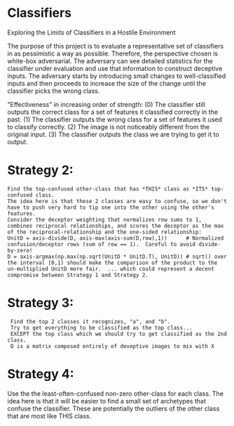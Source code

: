 # Classifiers
Exploring the Limits of Classifiers in a Hostile Environment

The purpose of this project is to evaluate a representative set of classifiers in as pessimistic a way as possible. Therefore, the perspective chosen is white-box adversarial. The adversary can see detailed statistics for the classifier under evaluation and use that information to construct deceptive inputs. The adversary starts by introducing small changes to well-classified inputs and then proceeds to increase the size of the change until the classifier picks the wrong class.

"Effectiveness" in increasing order of strength:
  (0) The classifier still outputs the correct class for a set of features it classified correctly in the past.
  (1) The classifier outputs the wrong class for a set of features it used to classify correctly.
  (2) The image is not noticeably different from the original input.
  (3) The classifier outputs the class we are trying to get it to output.

# Strategy 2:
    Find the top-confused other-class that has *THIS* class as *ITS* top-confused class.
    The idea here is that these 2 classes are easy to confuse, so we don't have to push very hard to tip one into the other using the other's features.
    Consider the deceptor weighting that normalizes row sums to 1, combines reciprocal relationships, and scores the deceptor as the max of the reciprocal-relationship and the one-sided relationship:
    UnitD = axis-divide(D, axis-max(axis-sum(D,row),1))      # Normalized confusion/deceptor rows (sum of row == 1).  Careful to avoid divide-by-zero!
    D = axis-argmax(np.max(np.sqrt(UnitD * UnitD.T), UnitD)) # sqrt() over the interval [0,1) should make the comparison of the product to the un-multiplied UnitD more fair.  ... which could represent a decent compromise between Strategy 1 and Strategy 2.

#   Strategy 3:
     Find the top 2 classes it recognizes, "a", and "b".
     Try to get everything to be classified as the top class...
     EXCEPT the top class which we should try to get classified as the 2nd class.
     D is a matrix composed entirely of deveptive images to mix with X

#  Strategy 4:
  Use the the least-often-confused non-zero other-class for each class.
    The idea here is that it will be easier to find a small set of archetypes that confuse the classifier.
    These are potentially the outliers of the other class that are most like THIS class.
